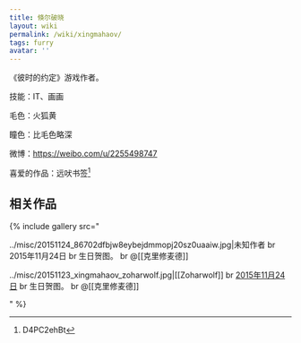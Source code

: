 ```yaml
---
title: 倏尔破晓
layout: wiki
permalink: /wiki/xingmahaov/
tags: furry
avatar: ''
---
```


《彼时的约定》游戏作者。

技能：IT、画画

毛色：火狐黄

瞳色：比毛色略深

微博：<https://weibo.com/u/2255498747>

喜爱的作品：远吠书签[^151121]

[^151121]: D4PC2ehBt

## 相关作品

{% include gallery src="

../misc/20151124_86702dfbjw8eybejdmmopj20sz0uaaiw.jpg|未知作者 br 2015年11月24日 br 生日贺图。 br @[[克里修麦德]]

../misc/20151123_xingmahaov_zoharwolf.jpg|[[Zoharwolf]] br [2015年11月24日](https://www.pixiv.net/artworks/53780735) br 生日贺图。 br @[[克里修麦德]]

" %}

